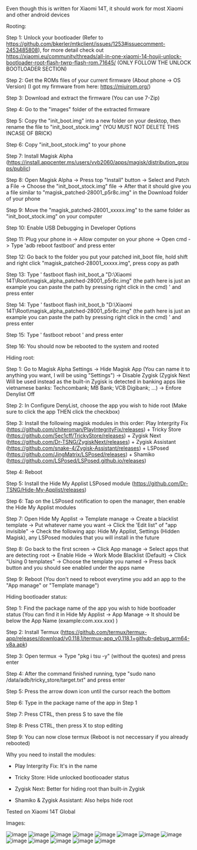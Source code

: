 Even though this is written for Xiaomi 14T, it should work for most Xiaomi and other android devices

Rooting:

Step 1: Unlock your bootloader (Refer to https://github.com/bkerler/mtkclient/issues/1253#issuecomment-2453485808), for more detail check out https://xiaomi.eu/community/threads/all-in-one-xiaomi-14-houji-unlock-bootloader-root-flash-twrp-flash-rom.71645/ (ONLY FOLLOW THE UNLOCK BOOTLOADER SECTION)

Step 2: Get the ROMs files of your current firmware (About phone -> OS Version) (I got my firmware from here: https://miuirom.org/)

Step 3: Download and extract the firmware (You can use 7-Zip)

Step 4: Go to the "images" folder of the extracted firmware

Step 5: Copy the "init_boot.img" into a new folder on your desktop, then rename the file to "init_boot_stock.img" (YOU MUST NOT DELETE THIS INCASE OF BRICK)

Step 6: Copy "init_boot_stock.img" to your phone

Step 7: Install Magisk Alpha (https://install.appcenter.ms/users/vvb2060/apps/magisk/distribution_groups/public)

Step 8: Open Magisk Alpha -> Press top "Install" button -> Select and Patch a File -> Choose the "init_boot_stock.img" file -> After that it should give you a file similar to "magisk_patched-28001_p5r8c.img" in the Download folder of your phone

Step 9: Move the "magisk_patched-28001_xxxxx.img" to the same folder as "init_boot_stock.img" on your computer

Step 10: Enable USB Debugging in Developer Options

Step 11: Plug your phone in -> Allow computer on your phone -> Open cmd -> Type 'adb reboot fastboot' and press enter

Step 12: Go back to the folder you put your patched init_boot file, hold shift and right click "magisk_patched-28001_xxxxx.img", press copy as path

Step 13: Type ' fastboot flash init_boot_a "D:\Xiaomi 14T\Root\magisk_alpha_patched-28001_p5r8c.img" (the path here is just an example you can paste the path by pressing right click in the cmd) ' and press enter

Step 14: Type ' fastboot flash init_boot_b "D:\Xiaomi 14T\Root\magisk_alpha_patched-28001_p5r8c.img" (the path here is just an example you can paste the path by pressing right click in the cmd) ' and press enter

Step 15: Type ' fastboot reboot ' and press enter

Step 16: You should now be rebooted to the system and rooted


Hiding root:

Step 1: Go to Magisk Alpha Settings -> Hide Magisk App (You can name it to anything you want, I will be using "Settings") -> Disable Zygisk (Zygisk Next Will be used instead as the built-in Zygisk is detected in banking apps like vietnamese banks: Techcombank; MB Bank; VCB Digibank; ...) -> Enfore Denylist Off

Step 2: In Configure DenyList, choose the app you wish to hide root (Make sure to click the app THEN click the checkbox)

Step 3: Install the following magisk modules in this order: Play Intergrity Fix (https://github.com/chiteroman/PlayIntegrityFix/releases) + Tricky Store (https://github.com/5ec1cff/TrickyStore/releases) + Zygisk Next (https://github.com/Dr-TSNG/ZygiskNext/releases) + Zygisk Assistant (https://github.com/snake-4/Zygisk-Assistant/releases) + LSPosed (https://github.com/JingMatrix/LSPosed/releases) + Shamiko (https://github.com/LSPosed/LSPosed.github.io/releases)

Step 4: Reboot

Step 5: Install the Hide My Applist LSPosed module (https://github.com/Dr-TSNG/Hide-My-Applist/releases)

Step 6: Tap on the LSPosed notification to open the manager, then enable the Hide My Applist modules

Step 7: Open Hide My Applist -> Template manage -> Create a blacklist template -> Put whatever name you want -> Click the 'Edit list" of "app invisible" -> Check the following app: Hide My Applist, Settings (Hidden Magisk), any LSPosed modules that you will install in the future

Step 8: Go back to the first screen -> Click App manage -> Select apps that are detecting root -> Enable Hide -> Work Mode Blacklist (Default) -> Click "Using 0 templates" -> Choose the template you named -> Press back button and you should see enabled under the apps name

Step 9: Reboot (You don't need to reboot everytime you add an app to the "App manage" or "Template manage")


Hiding bootloader status:

Step 1: Find the package name of the app you wish to hide bootloader status (You can find it in Hide My Applist -> App Manage -> It should be below the App Name (example:com.xxx.xxx) )

Step 2: Install Termux (https://github.com/termux/termux-app/releases/download/v0.118.1/termux-app_v0.118.1+github-debug_arm64-v8a.apk)

Step 3: Open termux -> Type "pkg i tsu -y" (without the quotes) and press enter

Step 4: After the command finished running, type "sudo nano /data/adb/tricky_store/target.txt" and press enter

Step 5: Press the arrow down icon until the cursor reach the bottom

Step 6: Type in the package name of the app in Step 1

Step 7: Press CTRL, then press S to save the file

Step 8: Press CTRL, then press X to stop editing

Step 9: You can now close termux (Reboot is not neccessary if you already rebooted)


Why you need to install the modules:

- Play Intergrity Fix: It's in the name

- Tricky Store: Hide unlocked bootlooader status

- Zygisk Next: Better for hiding root than built-in Zygisk

- Shamiko & Zygisk Assistant: Also helps hide root


Tested on Xiaomi 14T Global

Images:

![image](https://github.com/user-attachments/assets/9095c40c-f120-4358-b7fa-58d34f73e1f0)
![image](https://github.com/user-attachments/assets/856057ba-45a0-42de-8e9f-b8b4fa38d03d)
![image](https://github.com/user-attachments/assets/65b9ccd2-98df-43c0-b530-2bda994d203e)
![image](https://github.com/user-attachments/assets/32bed38b-407a-4f6c-b583-ae7ec3e6af9c)
![image](https://github.com/user-attachments/assets/c383aab4-385d-4540-b3e1-15694ac43bf7)
![image](https://github.com/user-attachments/assets/6cb09d52-a83b-4308-beab-364c1fc42baf)
![image](https://github.com/user-attachments/assets/a98f5023-4862-40d7-8e8f-09620cd2c4b3)
![image](https://github.com/user-attachments/assets/74596ec2-21f7-405d-85e0-0006c112499e)
![image](https://github.com/user-attachments/assets/210824b1-00a3-4c3f-a8fe-ed45364a1479)
![image](https://github.com/user-attachments/assets/d1fe51d7-650b-4f0c-8830-ff11adca6209)
![image](https://github.com/user-attachments/assets/83963301-a37f-493c-b3d3-57978bb1eadc)
![image](https://github.com/user-attachments/assets/dea9bc94-6948-4684-849f-db2b9689e90f)
![image](https://github.com/user-attachments/assets/b59abb74-5f40-497e-affa-17c814925120)
